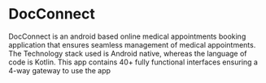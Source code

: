 # DocConnect
DocConnect is an android based online medical appointments booking application that ensures seamless management of medical appointments. The Technology stack used is Android native, whereas the language of code is Kotlin. This app contains 40+ fully functional interfaces ensuring a 4-way gateway to use the app  
